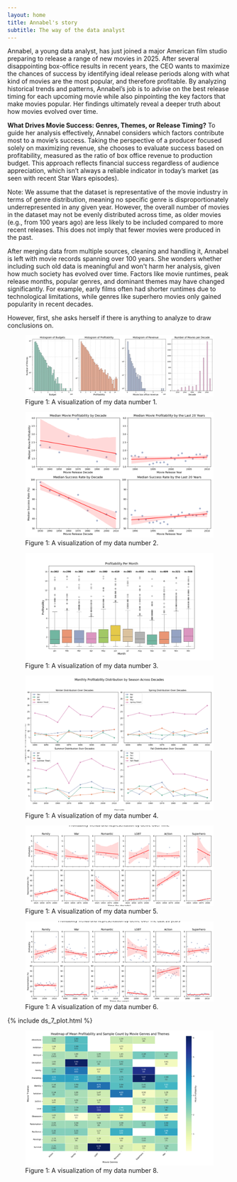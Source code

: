 ```yaml
---
layout: home
title: Annabel's story
subtitle: The way of the data analyst
---
```


Annabel, a young data analyst, has just joined a major American film studio preparing to release a range of new movies in 2025. After several disappointing box-office results in recent years, the CEO wants to maximize the chances of success by identifying ideal release periods along with what kind of movies are the most popular, and therefore profitable. By analyzing historical trends and patterns, Annabel’s job is to advise on the best release timing for each upcoming movie while also pinpointing the key factors that make movies popular. Her findings ultimately reveal a deeper truth about how movies evolved over time.


**What Drives Movie Success: Genres, Themes, or Release Timing?**
To guide her analysis effectively, Annabel considers which factors contribute most to a movie’s success. Taking the perspective of a producer focused solely on maximizing revenue, she chooses to evaluate success based on profitability, measured as the ratio of box office revenue to production budget. This approach reflects financial success regardless of audience appreciation, which isn’t always a reliable indicator in today’s market (as seen with recent Star Wars episodes).


Note: We assume that the dataset is representative of the movie industry in terms of genre distribution, meaning no specific genre is disproportionately underrepresented in any given year. However, the overall number of movies in the dataset may not be evenly distributed across time, as older movies (e.g., from 100 years ago) are less likely to be included compared to more recent releases. This does not imply that fewer movies were produced in the past.


After merging data from multiple sources, cleaning and handling it, Annabel is left with movie records spanning over 100 years. She wonders whether including such old data is meaningful and won't harm her analysis, given how much society has evolved over time. Factors like movie runtimes, peak release months, popular genres, and dominant themes may have changed significantly. For example, early films often had shorter runtimes due to technological limitations, while genres like superhero movies only gained popularity in recent decades.


However, first, she asks herself if there is anything to analyze to draw conclusions on.

<figure class="plot1">
    <img src="assets/img/ds_1_histograms.png" alt="My Plot 1">
    <figcaption>Figure 1: A visualization of my data number 1.</figcaption>
</figure>

<figure class="plot2">
    <img src="assets/img/ds_2_profbydecade.png" alt="My Plot 2">
    <figcaption>Figure 1: A visualization of my data number 2.</figcaption>
</figure>

<figure class="plot3">
    <img src="assets/img/ds_3_profpermonth.png" alt="My Plot 3">
    <figcaption>Figure 1: A visualization of my data number 3.</figcaption>
</figure>

<figure class="plot4">
    <img src="assets/img/ds_4_profdistribution.png" alt="My Plot 4">
    <figcaption>Figure 1: A visualization of my data number 4.</figcaption>
</figure>

<figure class="plot5">
    <img src="assets/img/ds_5_proftrends.png" alt="My Plot 5">
    <figcaption>Figure 1: A visualization of my data number 5.</figcaption>
</figure>

<figure class="plot6">
    <img src="assets/img/ds_6_proftrends20.png" alt="My Plot 6">
    <figcaption>Figure 1: A visualization of my data number 6.</figcaption>
</figure>

<div class="plot7">
    {% include ds_7_plot.html %}
</div>

<figure class="plot8">
    <img src="assets/img/ds_8_profheatmap.png" alt="My Plot 8">
    <figcaption>Figure 1: A visualization of my data number 8.</figcaption>
</figure>